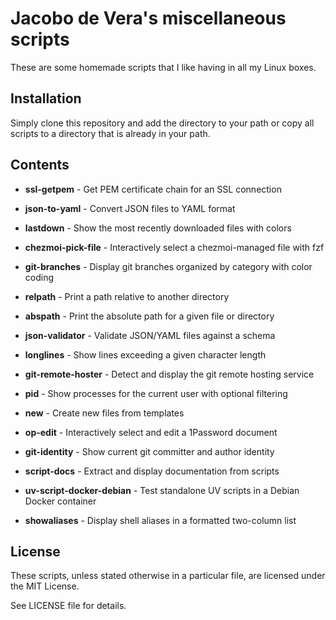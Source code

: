 # Jacobo de Vera's miscellaneous scripts

These are some homemade scripts that I like having in all my Linux boxes.

## Installation

Simply clone this repository and add the directory to your path or copy all
scripts to a directory that is already in your path.

## Contents

<!-- [[[cog
import subprocess
from pathlib import Path
files = [str(f) for f in Path('.').glob('*') if f.is_file()]
res = subprocess.run([
    "./script-docs", "dump", "--format", "readme"
    ] + files, capture_output=True, text=True)
cog.out(res.stdout)
]]] -->

- **ssl-getpem** - Get PEM certificate chain for an SSL connection

- **json-to-yaml** - Convert JSON files to YAML format

- **lastdown** - Show the most recently downloaded files with colors

- **chezmoi-pick-file** - Interactively select a chezmoi-managed file with fzf

- **git-branches** - Display git branches organized by category with color coding

- **relpath** - Print a path relative to another directory

- **abspath** - Print the absolute path for a given file or directory

- **json-validator** - Validate JSON/YAML files against a schema

- **longlines** - Show lines exceeding a given character length

- **git-remote-hoster** - Detect and display the git remote hosting service

- **pid** - Show processes for the current user with optional filtering

- **new** - Create new files from templates

- **op-edit** - Interactively select and edit a 1Password document

- **git-identity** - Show current git committer and author identity

- **script-docs** - Extract and display documentation from scripts

- **uv-script-docker-debian** - Test standalone UV scripts in a Debian Docker container

- **showaliases** - Display shell aliases in a formatted two-column list

<!-- [[[end]]] -->


## License

These scripts, unless stated otherwise in a particular file, are licensed
under the MIT License.

See LICENSE file for details.
